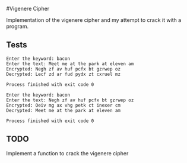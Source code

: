 #Vigenere Cipher

Implementation of the vigenere cipher and my attempt to crack it with a program.

## Tests

```
Enter the keyword: bacon
Enter the text: Meet me at the park at eleven am
Encrypted: Negh zf av huf pcfx bt gzrwep oz
Decrypted: Lecf zd ar fud pydx zt cxruel mz

Process finished with exit code 0
```

```
Enter the keyword: bacon
Enter the text: Negh zf av huf pcfx bt gzrwep oz
Encrypted: Oeiv mg ax vhg petk ct inexer cm
Decrypted: Meet me at the park at eleven am

Process finished with exit code 0
```

## TODO
Implement a function to crack the vigenere cipher

